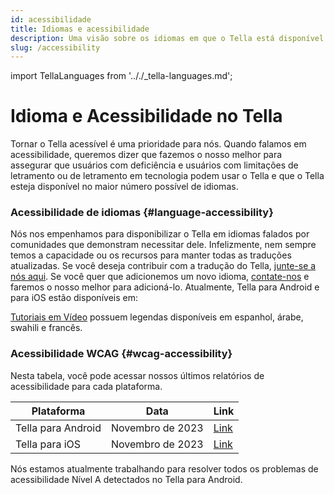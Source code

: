```yaml
---
id: acessibilidade
title: Idiomas e acessibilidade
description: Uma visão sobre os idiomas em que o Tella está disponível e considerações sobre accessibilidade.
slug: /accessibility
---
```

import TellaLanguages from '.././_tella-languages.md';


# Idioma e Acessibilidade no Tella

Tornar o Tella acessível é uma prioridade para nós. Quando falamos em acessibilidade, queremos dizer que fazemos o nosso melhor para assegurar que usuários com deficiência e usuários com limitações de letramento ou de letramento em tecnologia podem usar o Tella e que o Tella esteja disponível no maior número possível de idiomas.


### Acessibilidade de idiomas {#language-accessibility}

Nós nos empenhamos para disponibilizar o Tella em idiomas falados por comunidades que demonstram necessitar dele. Infelizmente, nem sempre temos a capacidade ou os recursos para manter todas as traduções atualizadas. Se você deseja contribuir com a tradução do Tella, [junte-se a nós aqui](/translating-tella). Se você quer que adicionemos um novo idioma, [contate-nos](/contact-us) e faremos o nosso melhor para adicioná-lo. Atualmente, Tella para Android e para iOS estão disponíveis em:

<TellaLanguages/>

[Tutoriais em Vídeo](/video-tutorials) possuem legendas disponíveis em espanhol, árabe, swahili e francês.



### Acessibilidade WCAG {#wcag-accessibility}

Nesta tabela, você pode acessar nossos últimos relatórios de acessibilidade para cada plataforma.

| **Plataforma** | **Data** | **Link** |
| -----|-----|------ |  
| Tella para Android | Novembro de 2023 | [Link](</assets/2023.11 - Tella Android accessibility audit.docx.pdf>) | 
| Tella para iOS | Novembro de 2023 | [Link](</assets/2023.11 - Tella iOS accessibility audit.docx.pdf>) | 

Nós estamos atualmente trabalhando para resolver todos os problemas de acessibilidade Nível A detectados no Tella para Android.



